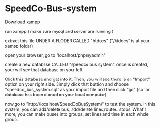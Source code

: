# SpeedCo-Bus-system
Download xampp

run xampp ( make sure mysql and server are running )

extract this file UNDER A FLODER CALLED "htdocs" ("/htdocs" is at your xampp folder)

open your browser, go to "localhost/phpmyadmin"

create a new database CALLED "speedco bus system". once is created, your will see that database on your left

Click this database and get into it. Then, you will see there is an "Import" option on your right side. Simply click that buttion and choose "speedco_bus_system.sql" as your import file and then click "go" (so far database has been cloned on your local computer)

now go to "http://localhost/SpeedCoBusSystem/" to test the system.
In this system, you can add/delete bus, add/delete lines,routes, stops. What's more, you can make buses into groups, set lines and time in each whole group.

